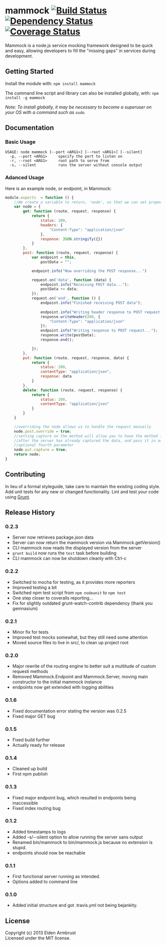 # mammock [![Build Status](https://secure.travis-ci.org/earmbrust/mammock.png?branch=master)](http://travis-ci.org/earmbrust/mammock) [![Dependency Status](https://gemnasium.com/earmbrust/mammock.png)](https://gemnasium.com/earmbrust/mammock) [![Coverage Status](https://coveralls.io/repos/earmbrust/mammock/badge.png)](https://coveralls.io/r/earmbrust/mammock)

Mammock is a node.js service mocking framework designed to be quick and easy, allowing developers to fill the "missing gaps" in services during development.

## Getting Started
Install the module with: `npm install mammock`

The command line script and library can also be installed globally, with: `npm install -g mammock`

_Note: To install globally, it may be necessary to become a superuser on your OS with a command such as `sudo`._

## Documentation
### Basic Usage
```
USAGE: node mammock [--port <ARG1>] [--root <ARG1>] [--silent] 
  -p, --port <ARG1>     specify the port to listen on
  -r, --root <ARG1>     root path to serve from
  -s, --silent          runs the server without console output
```

### Adanced Usage
Here is an example node, or endpoint, in Mammock:
```javascript
module.exports  = function () {
    //We create a variable to return, 'node', so that we can set properties to the functions
    var node = {
        get: function (route, request, response) {
            return {
                status: 200,
                headers: {
                    "Content-Type": "application/json"
                },
                response: JSON.stringify({})
            }
        },
        post: function (route, request, response) {
            var endpoint = this,
                postData = "";

            endpoint.info("Now overriding the POST response...")

            request.on('data', function (data) {
                endpoint.info("Receiving POST data...");
                postData += data;
            });
            request.on('end', function () {
                endpoint.info("Finished receiving POST data");
                
                endpoint.info("Writing header response to POST request...");
                response.writeHeader(200, {
                    "Content-Type": "application/json"
                });
                endpoint.info("Writing response to POST request...");
                response.write(postData);
                response.end();

            });
        },
        put: function (route, request, response, data) {
            return {
                status: 200,
                contentType: "application/json",
                response: data
            }
        },
        delete: function (route, request, response) {
            return {
                status: 200,
                contentType: "application/json"
            }
        }
    }

    //overriding the node allows us to handle the request manually
    node.post.override = true;
    //setting capture on the method will allow you to have the method invoked
    //after the server has already captured the data, and pass it in as the 
    //optional fourth parameter
    node.put.capture = true;
    return node;
}
```

## Contributing
In lieu of a formal styleguide, take care to maintain the existing coding style. Add unit tests for any new or changed functionality. Lint and test your code using [Grunt](http://gruntjs.com/).

## Release History
### 0.2.3
* Server now retrieves package.json data
* Server can now return the mammock version via Mammock.getVersion()
* CLI mammock now reads the displayed version from the server
* `grunt build` now runs the `test` task before building
* CLI mammock can now be shutdown cleanly with Ctrl-c

### 0.2.2
* Switched to mocha for testing, as it provides more reporters
* Improved testing a bit
* Switched npm test script from `npm nodeunit` to `npm test`
* One step closer to coveralls reporting...
* Fix for slightly outdated grunt-watch-contrib dependency (thank you gemnasium)

### 0.2.1
* Minor fix for tests
* Improved test mocks somewhat, but they still need some attention
* Moved source files to live in src/, to clean up project root

### 0.2.0
* Major rewrite of the routing engine to better suit a multitude of custom requesti methods
* Removed Mammock.Endpoint and Mammock.Server, moving main constructor to the initial mammock instance
* endpoints now get extended with logging abilities

### 0.1.6
* Fixed documentation error stating the version was 0.2.5
* Fixed major GET bug

### 0.1.5
* Fixed build further
* Actually ready for release

### 0.1.4
* Cleaned up build
* First npm publish

### 0.1.3
* Fixed major endpoint bug, which resulted in endpoints being inaccessible
* Fixed index routing bug

### 0.1.2
* Added timestamps to logs
* Added -s/--silent option to allow running the server sans output
* Renamed bin/mammock to bin/mammock.js because no extension is stupid.
* endpoints should now be reachable

### 0.1.1
* First functional server running as intended.
* Options added to command line

### 0.1.0
* Added initial structure and got .travis.yml not being bejankity.

## License
Copyright (c) 2013 Elden Armbrust  
Licensed under the MIT license.
